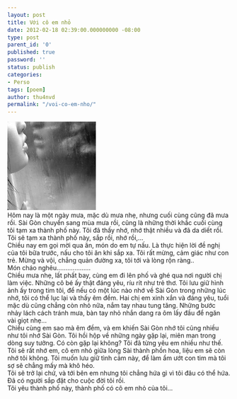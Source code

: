 ```yaml
---
layout: post
title: Với cô em nhỏ
date: 2012-02-18 02:39:00.000000000 -08:00
type: post
parent_id: '0'
published: true
password: ''
status: publish
categories:
- Perso
tags: [poem]
author: thu4nvd
permalink: "/voi-co-em-nho/"
---
```

![Girl in Rain](/assets/2012/02/thumb_flex-1243052188327596_file.jpg)   
Hôm nay là một ngày mưa, mặc dù mưa nhẹ, nhưng cuối cùng cũng đã mưa rồi. Sài Gòn chuyển sang mùa mưa rồi, cũng là những thời khắc cuối cùng tôi tạm xa thành phố này. Tôi đã thấy nhớ, nhớ thật nhiều và đã da diết rồi. Tôi sẽ tạm xa thành phố này, sắp rồi, nhớ rồi,...   
Chiều nay em gọi mời qua ăn, món do em tự nấu. Là thực hiện lời đề nghị của tôi bữa trước, nấu cho tôi ăn khi sắp xa. Tôi rất mừng, cảm giác như con trẻ. Mừng và vội, chẳng quản đường xa, tôi tới và lòng rộn ràng..   
Món cháo nghêu...................   
Chiều mưa nhẹ, lất phất bay, cùng em đi lên phố và ghé qua nơi người chị làm việc. Những cô bé ấy thật đáng yêu, ríu rít như trẻ thơ. Tôi lưu giữ hình ảnh ấy trong tim tôi, để nếu có một lúc nào nhớ về Sài Gòn trong những lúc nhớ, tôi có thể lục lại và thấy êm đềm. Hai chị em xinh xắn và đáng yêu, tuổi mặc dù cũng chẳng còn nhỏ nữa, nắm tay nhau tung tăng. Những bước nhảy lách cách tránh mưa, bàn tay nhỏ nhắn dang ra ôm lấy đầu để ngăn vài giọt nhẹ...   
Chiều cùng em sao mà êm đềm, và em khiến Sài Gòn nhớ tôi cũng nhiều như tôi nhớ Sài Gòn. Tôi hồi hộp về những ngày gặp lại, miên man trong dòng suy tưởng. Có còn gặp lại không? Tôi đã từng yêu em nhiều như thế. Tôi sẽ rất nhớ em, cô em nhỏ giữa lòng Sài thành phồn hoa, liệu em sẽ còn nhớ tôi không. Tôi muốn lưu giữ tình cảm này, để làm ẩm ướt con tim mà tôi sợ sẽ chẳng mấy mà khô héo.&nbsp;   
Tôi sẽ trở lại chứ, và tới bên em nhưng tôi chẳng hứa gì vì tôi đâu có thể hứa. Đã có người sắp đặt cho cuộc đời tôi rồi.   
Tôi yêu thành phố này, thành phố có cô em nhỏ của tôi...   
